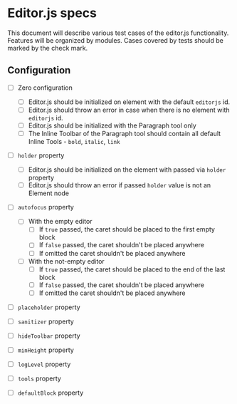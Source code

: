# Editor.js specs

This document will describe various test cases of the editor.js functionality. Features will be organized by modules. Cases covered by tests should be marked by the check mark.

## Configuration

- [ ] Zero configuration
  - [ ] Editor.js should be initialized on element with the default `editorjs` id.
  - [ ] Editor.js should throw an error in case when there is no element with `editorjs` id.
  - [ ] Editor.js should be initialized with the Paragraph tool only
  - [ ] The Inline Toolbar of the Paragraph tool should contain all default Inline Tools - `bold`, `italic`, `link`

- [ ] `holder` property
  - [ ] Editor.js should be initialized on the element with passed via `holder` property
  - [ ] Editor.js should throw an error if passed `holder` value is not an Element node

- [ ] `autofocus` property
  - [ ] With the empty editor
    - [ ] If `true` passed, the caret should be placed to the first empty block
    - [ ] If `false` passed, the caret shouldn't be placed anywhere
    - [ ] If omitted the caret shouldn't be placed anywhere
  - [ ] With the not-empty editor
    - [ ] If `true` passed, the caret should be placed to the end of the last block
    - [ ] If `false` passed, the caret shouldn't be placed anywhere
    - [ ] If omitted the caret shouldn't be placed anywhere

- [ ] `placeholder` property

- [ ] `sanitizer` property

- [ ] `hideToolbar` property

- [ ] `minHeight` property

- [ ] `logLevel` property

- [ ] `tools` property

- [ ] `defaultBlock` property
